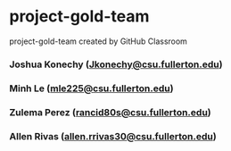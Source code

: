 # project-gold-team
project-gold-team created by GitHub Classroom

### Joshua Konechy (Jkonechy@csu.fullerton.edu)
### Minh Le (mle225@csu.fullerton.edu)
### Zulema Perez (rancid80s@csu.fullerton.edu)
### Allen Rivas (allen.rrivas30@csu.fullerton.edu)

